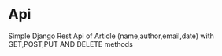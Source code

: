# Api
Simple Django Rest  Api of Article (name,author,email,date) with GET,POST,PUT AND DELETE methods
